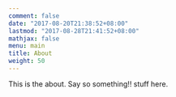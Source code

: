 ```yaml
---
comment: false
date: "2017-08-20T21:38:52+08:00"
lastmod: "2017-08-28T21:41:52+08:00"
mathjax: false
menu: main
title: About
weight: 50
---
```


This is the about. Say so something!! stuff here.

